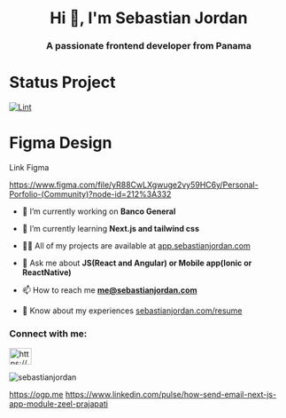 <h1 align="center">Hi 👋, I'm Sebastian Jordan</h1>
<h3 align="center">A passionate frontend developer from Panama</h3>

# Status Project

[![Lint](https://github.com/SebastianJordan/porfolio/actions/workflows/lint.yml/badge.svg?branch=main)](https://github.com/SebastianJordan/porfolio/actions/workflows/lint.yml)

# Figma Design

Link Figma

https://www.figma.com/file/yR88CwLXgwuge2vy59HC6y/Personal-Porfolio-(Community)?node-id=212%3A332

- 🔭 I’m currently working on **Banco General**

- 🌱 I’m currently learning **Next.js and tailwind css**

- 👨‍💻 All of my projects are available at [app.sebastianjordan.com](app.sebastianjordan.com)

- 💬 Ask me about **JS(React and Angular) or Mobile app(Ionic or ReactNative)**

- 📫 How to reach me **me@sebastianjordan.com**

- 📄 Know about my experiences [sebastianjordan.com/resume](sebastianjordan.com/resume)

<h3 align="left">Connect with me:</h3>
<p align="left">
<a href="https://linkedin.com/in/https://www.linkedin.com/in/sebastian-jordan-martinez/" target="blank"><img align="center" src="https://raw.githubusercontent.com/rahuldkjain/github-profile-readme-generator/master/src/images/icons/Social/linked-in-alt.svg" alt="https://www.linkedin.com/in/sebastian-jordan-martinez/" height="30" width="40" /></a>
</p>

<p><img align="center" src="https://github-readme-stats.vercel.app/api/top-langs?username=sebastianjordan&show_icons=true&locale=en&layout=compact" alt="sebastianjordan" /></p>

https://ogp.me
https://www.linkedin.com/pulse/how-send-email-next-js-app-module-zeel-prajapati
